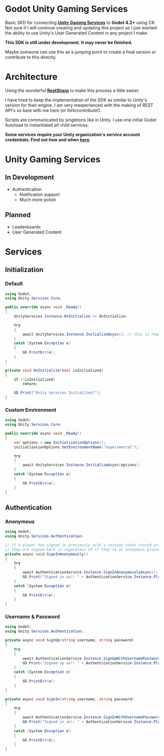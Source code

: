 # Godot Unity Gaming Services

Basic SKD for connecting **[Unity Gaming Services](https://unity.com/solutions/gaming-services)** to **Godot 4.2+** using C#. Not sure if I will continue creating and updating this project as I just wanted the ability to use Unity's User Generated Content in any project I make.

**This SDK is still under development. It may never be finished.**

Maybe someone can use this as a jumping point to create a final version or contribute to this directly.

# Architecture

Using the wonderful **[RestSharp](https://github.com/RestSharp/RestSharp)** to make this process a little easier.

I have tried to keep the implementation of the SDK as similar to Unity's version for their engine. I am very inexperienced with the making of REST API's so bare with me here (or fork/contribute!).

Scripts are communicated by singletons like in Unity. I use one initial Godot Autoload to instantiated all child services.

**Some services require your Unity organization's service account credentials. Find out how and when [here](https://services.docs.unity.com/docs/service-account-auth/).**

# Unity Gaming Services

## In Development

-   Authentication
    -   Notification support
    -   Much more polish

## Planned

-   Leaderboards
-   User Generated Content

# Services

## Initialization

### Default

```csharp
using Godot;
using Unity.Services.Core;

public override async void _Ready()
{
	UnityServices.Instance.OnInitialize += OnInitialize;

	try
    {
        await UnityServices.Instance.InitializeAsync(); // this is required to do anything with UGS
    }
    catch (System.Exception e)
    {
        GD.PrintErr(e);
    }
}

private void OnInitialize(bool isInitialized)
{
	if (!isInitialized)
		return;

	GD.Print("Unity Services Initialized!");
}
```

### Custom Environment

```csharp
using Godot;
using Unity.Services.Core;

public override async void _Ready()
{
	var options = new InitializationOptions();
	initializationOptions.SetEnvironmentName("experimental");

	try
    {
        await UnityServices.Instance.InitializeAsync(options);
    }
    catch (System.Exception e)
    {
        GD.PrintErr(e);
    }
}
```

## Authentication

### Anonymous

```csharp
using Godot;
using Unity.Services.Authentication;

// If a player has signed in previously with a session token stored on the device,
// they are signed back in regardless of if they're an anonymous player or not.
private async void SignInAnonymously()
{
	try
	{
		await AuthenticationService.Instance.SignInAnonymouslyAsync();
		GD.Print("Signed in as!: " + AuthenticationService.Instance.PlayerId);
	}
	catch (System.Exception e)
	{
		GD.PrintErr(e);
	}
}
```

### Username & Password

```csharp
using Godot;
using Unity.Services.Authentication;

private async void SignUp(string username, string password)
{
	try
	{
		await AuthenticationService.Instance.SignUpWithUsernamePasswordAsync(username, password);
		GD.Print("Signed up as!: " + AuthenticationService.Instance.PlayerId);
	}
	catch (System.Exception e)
	{
		GD.PrintErr(e);
	}
}

private async void SignIn(string username, string password)
{
	try
	{
		await AuthenticationService.Instance.SignInWithUsernamePasswordAsync(username, password);
		GD.Print("Signed in as!: " + AuthenticationService.Instance.PlayerId);
	}
	catch (System.Exception e)
	{
		GD.PrintErr(e);
	}
}
```
